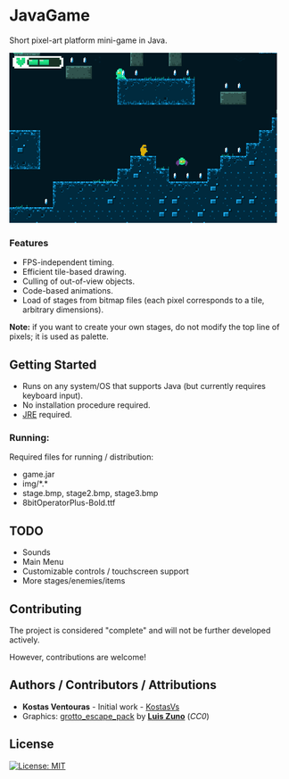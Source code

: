 
# JavaGame
 Short pixel-art platform mini-game in Java.

![Screenshot](https://github.com/kostasvs/JavaGame/raw/master/screens/gameplay.gif)

  ### Features
* FPS-independent timing.
* Efficient tile-based drawing.
* Culling of out-of-view objects.
* Code-based animations.
* Load of stages from bitmap files (each pixel corresponds to a tile, arbitrary dimensions).

**Note:** if you want to create your own stages, do not modify the top line of pixels; it is used as palette.

## Getting Started

* Runs on any system/OS that supports Java (but currently requires keyboard input).
* No installation procedure required.
* [JRE](https://www.java.com/download/) required.

### Running:

Required files for running / distribution:
* game.jar
* img/\*.\*
* stage.bmp, stage2.bmp, stage3.bmp
* 8bitOperatorPlus-Bold.ttf

## TODO

* Sounds
* Main Menu
* Customizable controls / touchscreen support
* More stages/enemies/items

## Contributing

The project is considered "complete" and will not be further developed actively.

However, contributions are welcome!

## Authors / Contributors / Attributions

* **Kostas Ventouras** - Initial work - [KostasVs](https://github.com/KostasVs)
* Graphics: [grotto_escape_pack](https://ansimuz.itch.io/grotto-escape-game-art-pack) by [**Luis Zuno**](http://ansimuz.com/) (*CC0*)

## License

[![License: MIT](https://img.shields.io/badge/License-MIT-yellow.svg)](https://opensource.org/licenses/MIT)
